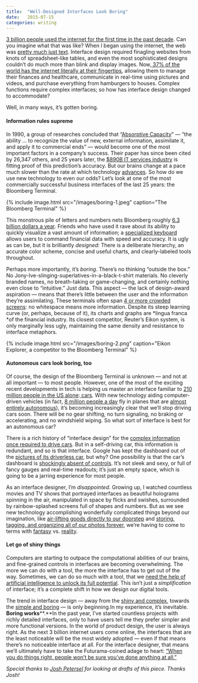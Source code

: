 ```yaml
---
title:  "Well-Designed Interfaces Look Boring"
date:   2015-07-15
categories: writing
---
```


[3 billion people used the internet for the first time in the past decade](http://www.internetworldstats.com/stats.htm). Can you imagine what that was like? When I began using the internet, the web was [pretty](https://web.archive.org/web/19990429060923/http://www.altavista.com/)[ much](https://web.archive.org/web/19990208021547/http://www.yahoo.com/)[ just](https://web.archive.org/web/19990208004515/http://google.com/)[ text](https://web.archive.org/web/19990208005331/http://microsoft.com/). Interface design required finagling websites from knots of spreadsheet-like tables, and even the most sophisticated designs couldn’t do much more than blink and display images. Now,[ 37% of the world has the internet literally at their fingertips](http://www.statista.com/statistics/218532/global-smartphone-penetration-since-2008/), allowing them to manage their finances and healthcare, communicate in real-time using pictures and videos, and purchase everything from hamburgers to houses. Complex functions require complex interfaces; so how has interface design changed to accommodate?

Well, in many ways, it’s gotten boring.

#### Information rules supreme

In 1990, a group of researches concluded that “[Absorptive Capacity](http://web.iaincirebon.ac.id/ebook/indrya/bandura/inovasi/CohenLevinthalASQ.pdf)” — “the ability … to recognize the value of new, external information, assimilate it, and apply it to commercial ends” — would become one of the most important factors in a company’s success. Their paper has since been cited by 26,347 others, and 25 years later, the [$890B IT services industry](http://www.bloomberg.com/visual-data/industries/detail/it-services) is fitting proof of this prediction’s accuracy. But our brains change at a pace much slower than the rate at which technology [advances](https://www.youtube.com/watch?v=MRG8eq7miUE). So how do we use new technology to even our odds? Let’s look at one of the most commercially successful business interfaces of the last 25 years: the Bloomberg Terminal.

{% include image.html src="/images/boring-1.jpeg" caption="The Bloomberg Terminal" %}

This monstrous pile of letters and numbers nets Bloomberg roughly [6.3 billion dollars a year](https://en.wikipedia.org/wiki/Bloomberg_Terminal). Friends who have used it rave about its ability to quickly visualize a vast amount of information; a [specialized keyboard](http://www.onlineeconomy.org/wp-content/uploads/2012/11/niehaus.png) allows users to command financial data with speed and accuracy. It is ugly as can be, but it is brilliantly *designed*: There is a deliberate hierarchy, an accurate color scheme, concise and useful charts, and clearly-labeled tools throughout.

Perhaps more importantly, it’s *boring*. There’s no thinking “outside the box.” No Jony-Ive-slinging-superlatives-in-a-black-t-shirt materials. No cleverly branded names, no breath-taking or game-changing, and certainly nothing even close to “intuitive.” Just data. This aspect — the lack of design-award aspiration — means that there’s little between the user and the information they’re assimilating. These terminals often span [4 or more crowded screens](https://upload.wikimedia.org/wikipedia/commons/c/c7/2012_Bloomberg_Terminal_by_jm3_-_Creative_Commons_licensed.jpg): no whitespace means more information. Despite its steep learning curve (or, perhaps, because of it), its charts and graphs are *lingua franca *of the financial industry. Its closest competitor, Reuter’s Eikon system, is only marginally less ugly, maintaining the same density and resistance to interface metaphors.

{% include image.html src="/images/boring-2.png" caption="Eikon Explorer, a competitor to the Bloomberg Terminal" %}


#### Autonomous cars look boring, too

Of course, the design of the Bloomberg Terminal is unknown — and not at all important — to most people. However, one of the most of the exciting recent developments in tech is helping us master an interface familiar to [210 million people in the US alone](http://www.statista.com/topics/1197/car-drivers/):[ cars](https://medium.com/backchannel/the-view-from-the-front-seat-of-the-google-self-driving-car-46fc9f3e6088). With new technology aiding computer-driven vehicles (in fact, [8 million people a day](http://www.iata.org/pressroom/pr/Pages/2013-12-30-01.aspx) fly in planes that are [almost entirely autonomous](http://www.nytimes.com/2015/04/07/science/planes-without-pilots.html)), it’s becoming increasingly clear that we’ll stop driving cars soon. There will be no gear shifting, no turn signaling, no braking or accelerating, and no windshield wiping. So what sort of interface is best for an autonomous car?

There is a rich history of “interface design” for the [complex information once required to drive cars](http://i.dailymail.co.uk/i/pix/2008/10/31/article-0-024EB01E000005DC-608_634x611.jpg). But in a self-driving car, this information is redundant, and so is that interface. Google has kept the dashboard out of the [pictures of its driverless car](https://www.google.com/search?q=google+self+driving+car+dashboard&es_sm=91&source=lnms&tbm=isch&sa=X&ei=CbtsVa7HEoq1sQTd0YDQBw&ved=0CAcQ_AUoAQ&biw=1440&bih=801#tbm=isch&q=google+self+driving+car&imgrc=ggA7JEnwM8rCHM%3A;mlzsmKx-W_6ARM;http%3A%2F%2Fcdn.slashgear.com%2Fwp-content%2Fuploads%2F2014%2F05%2FSelf-Driving-Car-795x420.jpg;http%3A%2F%2Fwww.slashgear.com%2Fgoogle-self-driving-car-loses-controls-for-pod-pilot-27330823%2F;795;420), but why? One possibility is that the car’s dashboard is [shockingly absent of controls](http://www.theverge.com/2015/7/13/8955621/google-self-driving-car-pictures-interior). It’s not sleek and sexy, or full of fancy gauges and real-time readouts; it’s just an empty space, which is going to be a jarring experience for most people.

As an interface designer, I’m *disappointed*. Growing up, I watched countless movies and TV shows that portrayed interfaces as beautiful holograms spinning in the air, manipulated in space by flicks and swishes, surrounded by rainbow-splashed screens full of shapes and numbers. But as we see new technology accomplishing wonderfully complicated things beyond our imagination, like [air-lifting goods directly to our doorstep](http://www.amazon.com/b?node=8037720011) and [storing, tagging, and organizing all of our photos forever](http://lifehacker.com/how-the-new-google-photos-makes-your-picture-library-aw-1708189976), we’re having to come to terms with [fantasy](http://payload145.cargocollective.com/1/0/2995/5219578/oblivion_1080p_rip_137_905.JPG) vs. [reality](http://cdn.slashgear.com/wp-content/uploads/2014/09/apple-watch-hands-on-sg22-600x312.jpg).

#### Let go of shiny things

Computers are starting to outpace the computational abilities of our brains, and fine-grained controls in interfaces are becoming overwhelming. The more we can do with a tool, the more the interface has to get out of the way. Sometimes, we can do so much with a tool, that we [need the help of artificial intelligence to unlock its full potential](http://www.ibm.com/smarterplanet/us/en/ibmwatson/what-is-watson.html). This isn’t just a *simplification* of interface; it’s a complete shift in how we design our digital tools.

The trend in interface design — away from the [shiny and complex](http://cdn.ubergizmo.com/photos/razrv3x.jpg), towards the [simple and boring](https://9to5mac.files.wordpress.com/2014/03/messages.png) — is only beginning.In my experience, it’s inevitable. **Boring works****.**In the past year, I’ve started countless projects with richly detailed interfaces, only to have users tell me they prefer simpler and more functional versions. In the world of product design, the user is always right. As the next 3 billion internet users come online, the interfaces that are the least noticeable will be the most widely adopted — even if that means there’s no noticeable interface at all. For the interface designer, that means we’ll ultimately have to take the Futurama-coined adage to heart: [“When you do things right, people won’t be sure you’ve done anything at all.”](https://www.youtube.com/watch?v=edCqF_NtpOQ)

*Special thanks to [Josh Petersel](http://joshpetersel.com/) for looking at drafts of this piece. Thanks Josh!*